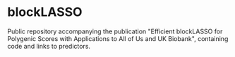 # blockLASSO
Public repository accompanying the publication "Efficient blockLASSO for Polygenic Scores with Applications to All of Us and UK Biobank", containing code and links to predictors. 
